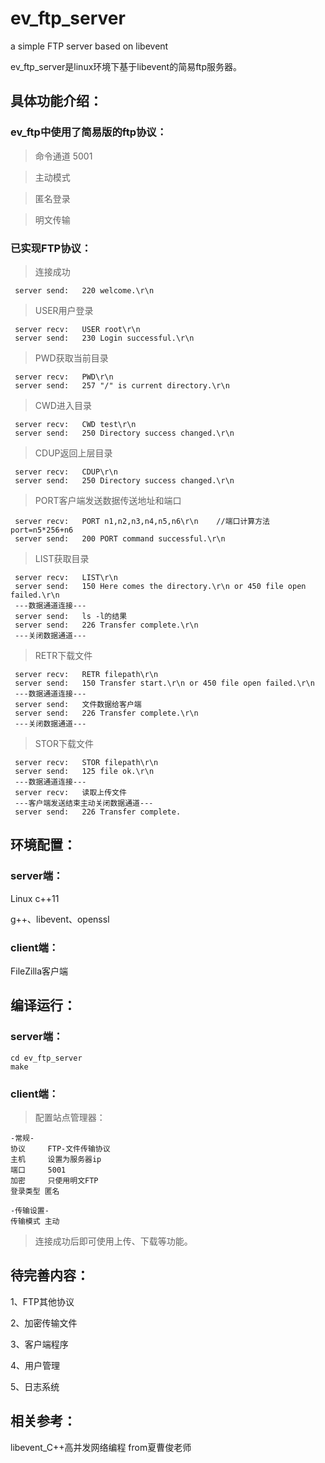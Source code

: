 # ev_ftp_server
a simple FTP server based on libevent

ev_ftp_server是linux环境下基于libevent的简易ftp服务器。

## 具体功能介绍：

### ev_ftp中使用了简易版的ftp协议：

> 命令通道 5001

> 主动模式

> 匿名登录

> 明文传输

### 已实现FTP协议：
>连接成功 
>
     server send:   220 welcome.\r\n
>USER用户登录
>
     server recv:   USER root\r\n
     server send:   230 Login successful.\r\n
>PWD获取当前目录
>
     server recv:   PWD\r\n
     server send:   257 "/" is current directory.\r\n
>CWD进入目录
>
     server recv:   CWD test\r\n
     server send:   250 Directory success changed.\r\n
>CDUP返回上层目录
>
     server recv:   CDUP\r\n
     server send:   250 Directory success changed.\r\n 
>PORT客户端发送数据传送地址和端口
>
     server recv:   PORT n1,n2,n3,n4,n5,n6\r\n    //端口计算方法port=n5*256+n6
     server send:   200 PORT command successful.\r\n
     
>LIST获取目录
>
     server recv:   LIST\r\n
     server send:   150 Here comes the directory.\r\n or 450 file open failed.\r\n
     ---数据通道连接--- 
     server send:   ls -l的结果
     server send:   226 Transfer complete.\r\n
     ---关闭数据通道---
   
>RETR下载文件
>
     server recv:   RETR filepath\r\n
     server send:   150 Transfer start.\r\n or 450 file open failed.\r\n
     ---数据通道连接--- 
     server send:   文件数据给客户端
     server send:   226 Transfer complete.\r\n
     ---关闭数据通道---
     
>STOR下载文件
>
     server recv:   STOR filepath\r\n
     server send:   125 file ok.\r\n
     ---数据通道连接--- 
     server recv:   读取上传文件 
     ---客户端发送结束主动关闭数据通道---
     server send:   226 Transfer complete.

## 环境配置：
### server端：

Linux c++11

g++、libevent、openssl

### client端：

FileZilla客户端

## 编译运行：
### server端：
>
    cd ev_ftp_server
    make

### client端：
>配置站点管理器：
>>
    -常规-
    协议     FTP-文件传输协议 
    主机     设置为服务器ip    
    端口     5001
    加密     只使用明文FTP
    登录类型 匿名
>>
    -传输设置-
    传输模式 主动

>连接成功后即可使用上传、下载等功能。

## 待完善内容：

1、FTP其他协议

2、加密传输文件

3、客户端程序

4、用户管理

5、日志系统

## 相关参考：

libevent_C++高并发网络编程 from夏曹俊老师


